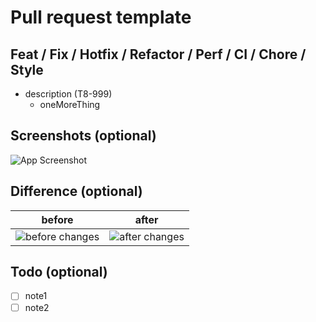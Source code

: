 # Pull request template

## Feat / Fix / Hotfix / Refactor / Perf / CI / Chore / Style

- description (T8-999)
  - oneMoreThing

## Screenshots (optional)

![App Screenshot](https://via.placeholder.com/468x300?text=App+Screenshot+Here)

## Difference (optional)

| before                                                             | after                                                            |
| ------------------------------------------------------------------ | ---------------------------------------------------------------- |
| ![before changes](https://via.placeholder.com/468x300?text=Before) | ![after changes](https://via.placeholder.com/468x300?text=After) |

## Todo (optional)

- [ ] note1
- [ ] note2
